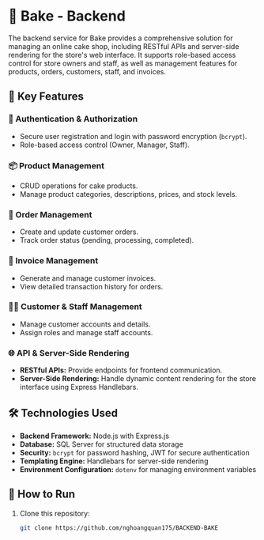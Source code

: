 # 🍰 Bake - Backend  

The backend service for Bake provides a comprehensive solution for managing an online cake shop, including RESTful APIs and server-side rendering for the store's web interface. It supports role-based access control for store owners and staff, as well as management features for products, orders, customers, staff, and invoices.  

## 🚀 Key Features  

### 🔐 Authentication & Authorization  
- Secure user registration and login with password encryption (`bcrypt`).  
- Role-based access control (Owner, Manager, Staff).  

### 📦 Product Management  
- CRUD operations for cake products.  
- Manage product categories, descriptions, prices, and stock levels.  

### 🛒 Order Management  
- Create and update customer orders.  
- Track order status (pending, processing, completed).  

### 🧾 Invoice Management  
- Generate and manage customer invoices.  
- View detailed transaction history for orders.  

### 🧑‍💼 Customer & Staff Management  
- Manage customer accounts and details.  
- Assign roles and manage staff accounts.  

### 🌐 API & Server-Side Rendering  
- **RESTful APIs:** Provide endpoints for frontend communication.  
- **Server-Side Rendering:** Handle dynamic content rendering for the store interface using Express Handlebars.  

## 🛠️ Technologies Used  

- **Backend Framework:** Node.js with Express.js  
- **Database:** SQL Server for structured data storage  
- **Security:** `bcrypt` for password hashing, JWT for secure authentication  
- **Templating Engine:** Handlebars for server-side rendering  
- **Environment Configuration:** `dotenv` for managing environment variables  

## 📖 How to Run  

1. Clone this repository:  
   ```bash
   git clone https://github.com/nghoangquan175/BACKEND-BAKE
